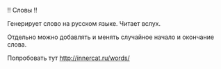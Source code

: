 !! Словы !!

Генерирует слово на русском языке. Читает вслух.

Отдельно можно добавлять и менять случайное начало и окончание слова.

Попробовать тут http://innercat.ru/words/
